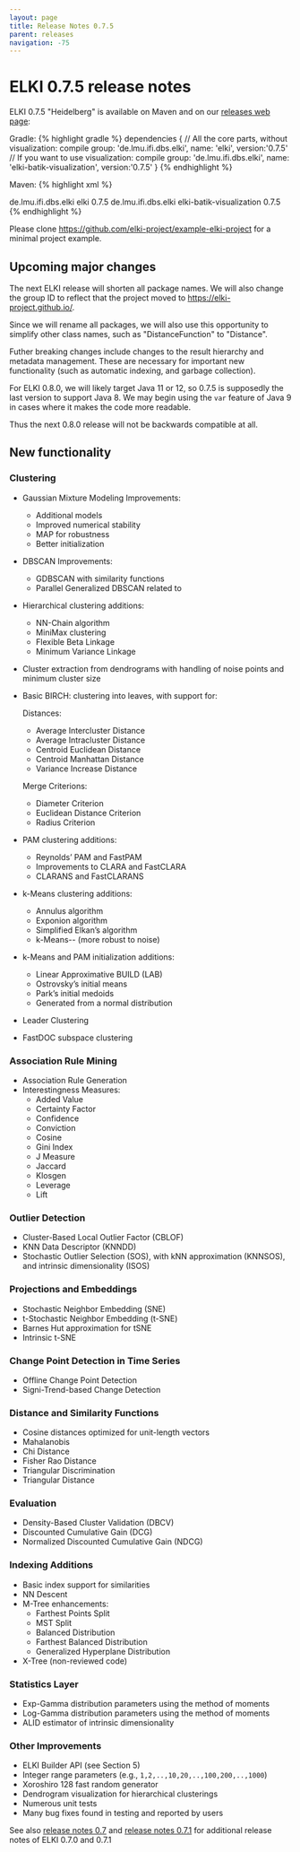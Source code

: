 ```yaml
---
layout: page
title: Release Notes 0.7.5
parent: releases
navigation: -75
---
```



ELKI 0.7.5 release notes
========================

ELKI 0.7.5 "Heidelberg" is available on Maven and on our [releases web page](/releases):

Gradle:
{% highlight gradle %}
dependencies {
    // All the core parts, without visualization:
    compile group: 'de.lmu.ifi.dbs.elki', name: 'elki', version:'0.7.5'
    // If you want to use visualization:
    compile group: 'de.lmu.ifi.dbs.elki', name: 'elki-batik-visualization', version:'0.7.5'
}
{% endhighlight %}

Maven:
{% highlight xml %}
<!-- ELKI core, without visualization -->
<dependency>
    <groupId>de.lmu.ifi.dbs.elki</groupId>
    <artifactId>elki</artifactId>
    <version>0.7.5</version>
</dependency>
<!-- You only need this dependency if you need visualization -->
<dependency>
    <groupId>de.lmu.ifi.dbs.elki</groupId>
    <artifactId>elki-batik-visualization</artifactId>
    <version>0.7.5</version>
</dependency>
{% endhighlight %}

Please clone <https://github.com/elki-project/example-elki-project>
for a minimal project example.

Upcoming major changes
----------------------

The next ELKI release will shorten all package names.
We will also change the group ID to reflect that the project moved
to <https://elki-project.github.io/>.

Since we will rename all packages, we will also use this opportunity to
simplify other class names, such as "DistanceFunction" to "Distance".

Futher breaking changes include changes to the result hierarchy and
metadata management. These are necessary for important new functionality
(such as automatic indexing, and garbage collection).

For ELKI 0.8.0, we will likely target Java 11 or 12,
so 0.7.5 is supposedly the last version to support Java 8.
We may begin using the `var` feature of Java 9 in cases where it
makes the code more readable.

Thus the next 0.8.0 release will not be backwards compatible at all.

New functionality
-----------------

### Clustering
* Gaussian Mixture Modeling Improvements:
  * Additional models 
  * Improved numerical stability 
  * MAP for robustness 
  * Better initialization
* DBSCAN Improvements:
  * GDBSCAN with similarity functions 
  * Parallel Generalized DBSCAN related to
* Hierarchical clustering additions:
  * NN-Chain algorithm
  * MiniMax clustering
  * Flexible Beta Linkage
  * Minimum Variance Linkage
* Cluster extraction from dendrograms with handling of noise points and minimum cluster size
* Basic BIRCH: clustering into leaves, with support for:

  Distances:
  * Average Intercluster Distance 
  * Average Intracluster Distance 
  * Centroid Euclidean Distance
  * Centroid Manhattan Distance 
  * Variance Increase Distance

  Merge Criterions: 
  * Diameter Criterion 
  * Euclidean Distance Criterion 
  * Radius Criterion
* PAM clustering additions:
  * Reynolds’ PAM and FastPAM
  * Improvements to CLARA and FastCLARA
  * CLARANS and FastCLARANS
* k-Means clustering additions:
  * Annulus algorithm
  * Exponion algorithm
  * Simplified Elkan’s algorithm
  * k-Means-- (more robust to noise)
* k-Means and PAM initialization additions:
  * Linear Approximative BUILD (LAB)
  * Ostrovsky’s initial means
  * Park’s initial medoids
  * Generated from a normal distribution
* Leader Clustering
* FastDOC subspace clustering

### Association Rule Mining
* Association Rule Generation
* Interestingness Measures: 
  * Added Value 
  * Certainty Factor 
  * Confidence
  * Conviction 
  * Cosine 
  * Gini Index 
  * J Measure 
  * Jaccard
  * Klosgen 
  * Leverage 
  * Lift

### Outlier Detection
* Cluster-Based Local Outlier Factor (CBLOF)
* KNN Data Descriptor (KNNDD)
* Stochastic Outlier Selection (SOS), with kNN approximation (KNNSOS),
and intrinsic dimensionality (ISOS)

### Projections and Embeddings
* Stochastic Neighbor Embedding (SNE)
* t-Stochastic Neighbor Embedding (t-SNE)
* Barnes Hut approximation for tSNE
* Intrinsic t-SNE

### Change Point Detection in Time Series
* Offline Change Point Detection
* Signi-Trend-based Change Detection

### Distance and Similarity Functions
* Cosine distances optimized for unit-length vectors
* Mahalanobis
* Chi Distance
* Fisher Rao Distance
* Triangular Discrimination
* Triangular Distance

### Evaluation
* Density-Based Cluster Validation (DBCV)
* Discounted Cumulative Gain (DCG)
* Normalized Discounted Cumulative Gain (NDCG)

### Indexing Additions
* Basic index support for similarities
* NN Descent
* M-Tree enhancements:
  * Farthest Points Split 
  * MST Split 
  * Balanced Distribution 
  * Farthest Balanced Distribution 
  * Generalized Hyperplane Distribution
* X-Tree (non-reviewed code)

### Statistics Layer
* Exp-Gamma distribution parameters using the method of moments
* Log-Gamma distribution parameters using the method of moments
* ALID estimator of intrinsic dimensionality

### Other Improvements
* ELKI Builder API (see Section 5)
* Integer range parameters (e.g., `1,2,..,10,20,..,100,200,..,1000`)
* Xoroshiro 128 fast random generator
* Dendrogram visualization for hierarchical clusterings
* Numerous unit tests
* Many bug fixes found in testing and reported by users

See also [release notes 0.7](release_notes_0.7)
and [release notes 0.7.1](release_notes_0.7.1)
for additional release notes of ELKI 0.7.0 and 0.7.1
